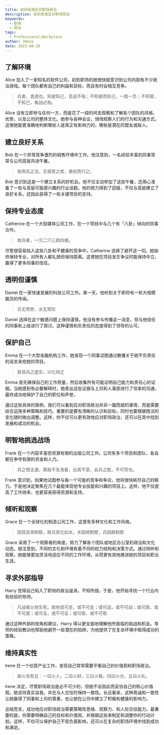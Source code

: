 ```yaml
---
title: 如何有效应对职场政治
description: 如何有效应对职场政治
keywords:
  - 职场
  - 政治
tags:
  - Professional/Workplace
author: 7Wate
date: 2023-08-28
---
```


## 了解环境

Alice 加入了一家知名的软件公司，初到职场的她很快就意识到公司内部有不少政治游戏。每个团队都有自己的利益和目标，而且有时会相互竞争。

> 兵者，诡道也。知彼知己，百战不殆；不知彼而知己，一胜一负；不知彼，不知己，每战必殆。

Alice 没有立即参与任何一方，而是花了一段时间去观察和了解各个团队的风格、优势，以及公司的整体文化。她参与各种会议，悄悄观察人们的行为和沟通方式。这使她能更准确地判断哪些人是真正有影响力的，哪些是潜在的盟友或敌人。

## 建立良好关系

Bob 在一个非常竞争激烈的销售环境中工作。他注意到，一名经验丰富的同事常常与公司高层共进午餐。

> 故用兵之法，无驱势之宾，悬权而行之。

Bob 意识到这是一个建立关系的好机会。他不仅主动参加了这些午餐，还用心准备了一些与高层可能感兴趣的行业话题。他的努力得到了回报，不仅与高层建立了良好关系，还因此获得了一些关键项目的支持。

## 保持专业态度

Catherine 在一个大型媒体公司工作，在一个项目中与几个有「八卦」倾向的同事合作。

> 故兵者，一污二穴三趋四难。

尽管很容易陷入这些八卦和不健康的竞争中，Catherine 选择了避开这一切。她始终保持专业，对所有人都礼貌但保持距离。这使她在项目发生争议时能保持中立，赢得了更多同事的信任。

## 透明但谨慎

Daniel 在一家快速发展的科技公司工作。某一天，他听到关于即将有一轮大规模裁员的传闻。

> 兵无常势，水无常形

Daniel 选择在这个敏感问题上保持谨慎。他没有参与传播这一消息，但与他信任的同事和上级进行了探讨。这种谨慎和负责任的态度得到了领导的认可。

## 保护自己

Emma 在一个大型金融机构工作，她发现一个同事试图通过散播关于她不负责任的谣言来抢她的项目。

> 故其兵之虚实，以化待之

Emma 首先确保自己的工作质量，然后收集所有可能证明自己能力和责任心的证据。当她感到有必要解释时，她拿出这些证据与上司和人事部进行了坦率的沟通，最终成功地保护了自己的职位和声誉。

通过这些具体的案例，我们可以看到应对职场政治并非一蹴而就的事情，而是需要综合运用多种策略和技巧。重要的是要有清晰的认识和目标，同时也要根据情况的变化随时做出调整。这样，你不仅可以更有效地应对职场政治，还可以在其中找到发展和成功的机会。

## 明智地挑选战场

Frank 在一个内容丰富但资源有限的出版公司工作。公司有多个项目和团队，各自都在争夺有限的资金和人力。

> 兵之情主速，乘敌不及准备，出其不意，此兵之胜，不可常也。

Frank 意识到，如果他试图参与每一个可能的竞争和争论，他将很快耗尽自己的精力。于是他决定聚焦在几个最能体现他专业技能和兴趣的项目上。这样，他不仅提高了工作效率，也更容易获得资源和支持。

## 倾听和观察

Grace 在一个全球化的制造公司工作，这里有多种文化和工作风格。

> 因其具来制胜，故兵变化如水，水因地制壁，兵因敌制胜

Grace 采用了一个观察者的角度，努力了解各个团队或地区办公室的政治和文化动态。她注意到，不同的文化和环境有着不同的权力结构和决策方式。通过倾听和观察，她能够更加灵活地适应不同的工作环境，从而更有效地推进她的项目和职业生涯。

## 寻求外部指导

Harry 觉得自己陷入了职场的政治漩涡，不知所措。于是，他开始寻找一个行业内有经验的导师。

> 凡战者以地生死。故地或可走，或不可走；或可战，或不可战；或可居，或不可居；或可击，或不可击；或可取，或不可取

通过这种外部的视角和建议，Harry 得以更全面地理解他所面临的挑战和机会。导师的经验教训也帮助他避开一些潜在的陷阱，为他提供了在复杂环境中取得成功的策略。

## 维持真实性

Irene 在一个创意产业工作，发现自己常常需要平衡自己的价值观和职场政治。

> 故火攻有五：一曰火人，二曰火财，三曰火粮，四曰火仓，五曰火队。

Irene 决定，尽管职场政治是必不可少的，但她不会因此而妥协自己的核心价值观。她坚持真实自我，并在与人交往时保持一致性。长远看来，这种真诚和一致性让她赢得了同事和上司的尊重，也让她在公司中建立了积极和健康的影响力。

总结而言，成功地应对职场政治需要策略性思维、观察力、和人际交往能力。最重要的是，你需要明确自己的目标和价值观，并根据这些来制定和调整你的行动计划。这样，不仅可以保护自己不受负面影响，还可以在复杂的职场环境中找到成功和满足。
